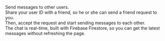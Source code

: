 Send messages to other users.<br>
Share your user ID with a friend, so he or she can send a friend request to you.<br>
Then, accept the request and start sending messages to each other.<br>
The chat is real-time, built with Firebase Firestore, so you can get the latest messages without refreshing the page.

